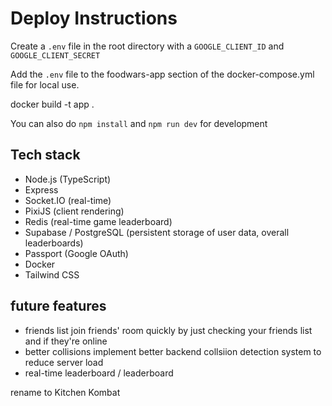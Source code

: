 # Deploy Instructions

Create a `.env` file in the root directory with a `GOOGLE_CLIENT_ID` and `GOOGLE_CLIENT_SECRET`

Add the `.env` file to the foodwars-app section of the docker-compose.yml file for local use.

docker build -t app .

You can also do `npm install` and `npm run dev` for development

## Tech stack

- Node.js (TypeScript)
- Express
- Socket.IO (real-time)
- PixiJS (client rendering)
- Redis (real-time game leaderboard)
- Supabase / PostgreSQL (persistent storage of user data, overall leaderboards)
- Passport (Google OAuth)
- Docker
- Tailwind CSS

## future features

- friends list
join friends' room quickly by just checking your friends list and if they're online
- better collisions
implement better backend collsiion detection system to reduce server load
- real-time leaderboard / leaderboard

rename to Kitchen Kombat